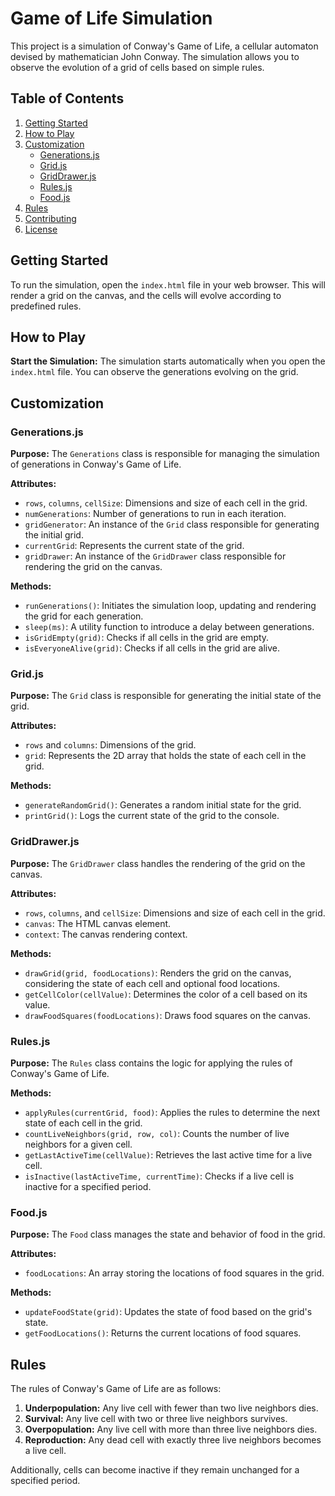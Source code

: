 # Game of Life Simulation

This project is a simulation of Conway's Game of Life, a cellular automaton devised by mathematician John Conway. The simulation allows you to observe the evolution of a grid of cells based on simple rules.

## Table of Contents

1. [Getting Started](#getting-started)
2. [How to Play](#how-to-play)
3. [Customization](#customization)
   - [Generations.js](#generationsjs)
   - [Grid.js](#gridjs)
   - [GridDrawer.js](#griddrawerjs)
   - [Rules.js](#rulesjs)
   - [Food.js](#foodjs)
4. [Rules](#rules)
5. [Contributing](#contributing)
6. [License](#license)

## Getting Started

To run the simulation, open the `index.html` file in your web browser. This will render a grid on the canvas, and the cells will evolve according to predefined rules.

## How to Play

**Start the Simulation:**
The simulation starts automatically when you open the `index.html` file. You can observe the generations evolving on the grid.

## Customization

### Generations.js

**Purpose:**
The `Generations` class is responsible for managing the simulation of generations in Conway's Game of Life.

**Attributes:**
- `rows`, `columns`, `cellSize`: Dimensions and size of each cell in the grid.
- `numGenerations`: Number of generations to run in each iteration.
- `gridGenerator`: An instance of the `Grid` class responsible for generating the initial grid.
- `currentGrid`: Represents the current state of the grid.
- `gridDrawer`: An instance of the `GridDrawer` class responsible for rendering the grid on the canvas.

**Methods:**
- `runGenerations()`: Initiates the simulation loop, updating and rendering the grid for each generation.
- `sleep(ms)`: A utility function to introduce a delay between generations.
- `isGridEmpty(grid)`: Checks if all cells in the grid are empty.
- `isEveryoneAlive(grid)`: Checks if all cells in the grid are alive.

### Grid.js

**Purpose:**
The `Grid` class is responsible for generating the initial state of the grid.

**Attributes:**
- `rows` and `columns`: Dimensions of the grid.
- `grid`: Represents the 2D array that holds the state of each cell in the grid.

**Methods:**
- `generateRandomGrid()`: Generates a random initial state for the grid.
- `printGrid()`: Logs the current state of the grid to the console.

### GridDrawer.js

**Purpose:**
The `GridDrawer` class handles the rendering of the grid on the canvas.

**Attributes:**
- `rows`, `columns`, and `cellSize`: Dimensions and size of each cell in the grid.
- `canvas`: The HTML canvas element.
- `context`: The canvas rendering context.

**Methods:**
- `drawGrid(grid, foodLocations)`: Renders the grid on the canvas, considering the state of each cell and optional food locations.
- `getCellColor(cellValue)`: Determines the color of a cell based on its value.
- `drawFoodSquares(foodLocations)`: Draws food squares on the canvas.

### Rules.js

**Purpose:**
The `Rules` class contains the logic for applying the rules of Conway's Game of Life.

**Methods:**
- `applyRules(currentGrid, food)`: Applies the rules to determine the next state of each cell in the grid.
- `countLiveNeighbors(grid, row, col)`: Counts the number of live neighbors for a given cell.
- `getLastActiveTime(cellValue)`: Retrieves the last active time for a live cell.
- `isInactive(lastActiveTime, currentTime)`: Checks if a live cell is inactive for a specified period.

### Food.js

**Purpose:**
The `Food` class manages the state and behavior of food in the grid.

**Attributes:**
- `foodLocations`: An array storing the locations of food squares in the grid.

**Methods:**
- `updateFoodState(grid)`: Updates the state of food based on the grid's state.
- `getFoodLocations()`: Returns the current locations of food squares.

## Rules

The rules of Conway's Game of Life are as follows:

1. **Underpopulation:** Any live cell with fewer than two live neighbors dies.
2. **Survival:** Any live cell with two or three live neighbors survives.
3. **Overpopulation:** Any live cell with more than three live neighbors dies.
4. **Reproduction:** Any dead cell with exactly three live neighbors becomes a live cell.

Additionally, cells can become inactive if they remain unchanged for a specified period.
